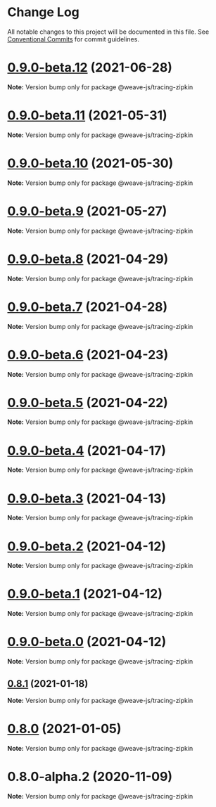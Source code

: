# Change Log

All notable changes to this project will be documented in this file.
See [Conventional Commits](https://conventionalcommits.org) for commit guidelines.

# [0.9.0-beta.12](https://github.com/weave-microservices/weave/compare/@weave-js/tracing-zipkin@0.9.0-beta.11...@weave-js/tracing-zipkin@0.9.0-beta.12) (2021-06-28)

**Note:** Version bump only for package @weave-js/tracing-zipkin





# [0.9.0-beta.11](https://github.com/weave-microservices/weave/compare/@weave-js/tracing-zipkin@0.9.0-beta.10...@weave-js/tracing-zipkin@0.9.0-beta.11) (2021-05-31)

**Note:** Version bump only for package @weave-js/tracing-zipkin





# [0.9.0-beta.10](https://github.com/weave-microservices/weave/compare/@weave-js/tracing-zipkin@0.9.0-beta.9...@weave-js/tracing-zipkin@0.9.0-beta.10) (2021-05-30)

**Note:** Version bump only for package @weave-js/tracing-zipkin





# [0.9.0-beta.9](https://github.com/weave-microservices/weave/compare/@weave-js/tracing-zipkin@0.9.0-beta.8...@weave-js/tracing-zipkin@0.9.0-beta.9) (2021-05-27)

**Note:** Version bump only for package @weave-js/tracing-zipkin





# [0.9.0-beta.8](https://github.com/weave-microservices/weave/compare/@weave-js/tracing-zipkin@0.9.0-beta.7...@weave-js/tracing-zipkin@0.9.0-beta.8) (2021-04-29)

**Note:** Version bump only for package @weave-js/tracing-zipkin





# [0.9.0-beta.7](https://github.com/weave-microservices/weave/compare/@weave-js/tracing-zipkin@0.9.0-beta.6...@weave-js/tracing-zipkin@0.9.0-beta.7) (2021-04-28)

**Note:** Version bump only for package @weave-js/tracing-zipkin





# [0.9.0-beta.6](https://github.com/weave-microservices/weave/compare/@weave-js/tracing-zipkin@0.9.0-beta.5...@weave-js/tracing-zipkin@0.9.0-beta.6) (2021-04-23)

**Note:** Version bump only for package @weave-js/tracing-zipkin





# [0.9.0-beta.5](https://github.com/weave-microservices/weave/compare/@weave-js/tracing-zipkin@0.9.0-beta.4...@weave-js/tracing-zipkin@0.9.0-beta.5) (2021-04-22)

**Note:** Version bump only for package @weave-js/tracing-zipkin





# [0.9.0-beta.4](https://github.com/weave-microservices/weave/compare/@weave-js/tracing-zipkin@0.9.0-beta.3...@weave-js/tracing-zipkin@0.9.0-beta.4) (2021-04-17)

**Note:** Version bump only for package @weave-js/tracing-zipkin





# [0.9.0-beta.3](https://github.com/weave-microservices/weave/compare/@weave-js/tracing-zipkin@0.9.0-beta.2...@weave-js/tracing-zipkin@0.9.0-beta.3) (2021-04-13)

**Note:** Version bump only for package @weave-js/tracing-zipkin





# [0.9.0-beta.2](https://github.com/weave-microservices/weave/compare/@weave-js/tracing-zipkin@0.9.0-beta.1...@weave-js/tracing-zipkin@0.9.0-beta.2) (2021-04-12)

**Note:** Version bump only for package @weave-js/tracing-zipkin





# [0.9.0-beta.1](https://github.com/weave-microservices/weave/compare/@weave-js/tracing-zipkin@0.9.0-beta.0...@weave-js/tracing-zipkin@0.9.0-beta.1) (2021-04-12)

**Note:** Version bump only for package @weave-js/tracing-zipkin





# [0.9.0-beta.0](https://github.com/weave-microservices/weave/compare/@weave-js/tracing-zipkin@0.8.1...@weave-js/tracing-zipkin@0.9.0-beta.0) (2021-04-12)

**Note:** Version bump only for package @weave-js/tracing-zipkin





## [0.8.1](https://github.com/weave-microservices/weave/compare/@weave-js/tracing-zipkin@0.8.0...@weave-js/tracing-zipkin@0.8.1) (2021-01-18)

**Note:** Version bump only for package @weave-js/tracing-zipkin





# [0.8.0](https://github.com/weave-microservices/weave/compare/@weave-js/tracing-zipkin@0.8.0-alpha.2...@weave-js/tracing-zipkin@0.8.0) (2021-01-05)

**Note:** Version bump only for package @weave-js/tracing-zipkin





# 0.8.0-alpha.2 (2020-11-09)

**Note:** Version bump only for package @weave-js/tracing-zipkin
